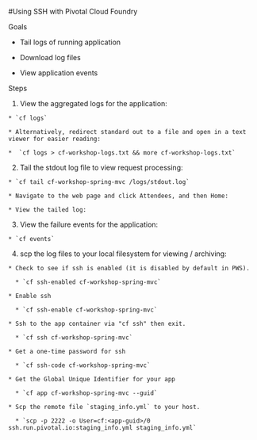 #Using SSH with Pivotal Cloud Foundry

Goals

  * Tail logs of running application

  * Download log files

  * View application events

Steps

  1. View the aggregated logs for the application:

    * `cf logs`

    * Alternatively, redirect standard out to a file and open in a text viewer for easier reading:

    *  `cf logs > cf-workshop-logs.txt && more cf-workshop-logs.txt`

  2. Tail the stdout log file to view request processing:

    * `cf tail cf-workshop-spring-mvc /logs/stdout.log`

    * Navigate to the web page and click Attendees, and then Home:
 
    * View the tailed log:

  3. View the failure events for the application:

    * `cf events`

  4. scp the log files to your local filesystem for viewing / archiving:

    * Check to see if ssh is enabled (it is disabled by default in PWS).

      * `cf ssh-enabled cf-workshop-spring-mvc`

    * Enable ssh

      * `cf ssh-enable cf-workshop-spring-mvc`

    * Ssh to the app container via "cf ssh" then exit.

      * `cf ssh cf-workshop-spring-mvc`

    * Get a one-time password for ssh

      * `cf ssh-code cf-workshop-spring-mvc`

    * Get the Global Unique Identifier for your app

      * `cf app cf-workshop-spring-mvc --guid`

    * Scp the remote file `staging_info.yml` to your host.  

      * `scp -p 2222 -o User=cf:<app-guid>/0 ssh.run.pivotal.io:staging_info.yml staging_info.yml`

